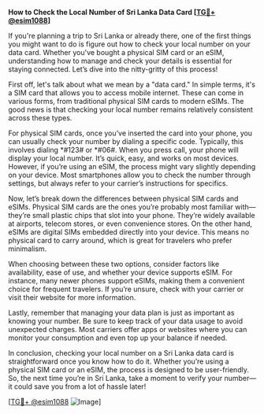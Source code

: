 **How to Check the Local Number of Sri Lanka Data Card [[TG💪+ @esim1088](https://t.me/s/esim1088)]**

If you're planning a trip to Sri Lanka or already there, one of the first things you might want to do is figure out how to check your local number on your data card. Whether you've bought a physical SIM card or an eSIM, understanding how to manage and check your details is essential for staying connected. Let’s dive into the nitty-gritty of this process!

First off, let's talk about what we mean by a "data card." In simple terms, it's a SIM card that allows you to access mobile internet. These can come in various forms, from traditional physical SIM cards to modern eSIMs. The good news is that checking your local number remains relatively consistent across these types.

For physical SIM cards, once you’ve inserted the card into your phone, you can usually check your number by dialing a specific code. Typically, this involves dialing *#123# or *#06#. When you press call, your phone will display your local number. It’s quick, easy, and works on most devices. However, if you’re using an eSIM, the process might vary slightly depending on your device. Most smartphones allow you to check the number through settings, but always refer to your carrier’s instructions for specifics.

Now, let’s break down the differences between physical SIM cards and eSIMs. Physical SIM cards are the ones you’re probably most familiar with—they’re small plastic chips that slot into your phone. They’re widely available at airports, telecom stores, or even convenience stores. On the other hand, eSIMs are digital SIMs embedded directly into your device. This means no physical card to carry around, which is great for travelers who prefer minimalism.

When choosing between these two options, consider factors like availability, ease of use, and whether your device supports eSIM. For instance, many newer phones support eSIMs, making them a convenient choice for frequent travelers. If you’re unsure, check with your carrier or visit their website for more information.

Lastly, remember that managing your data plan is just as important as knowing your number. Be sure to keep track of your data usage to avoid unexpected charges. Most carriers offer apps or websites where you can monitor your consumption and even top up your balance if needed.

In conclusion, checking your local number on a Sri Lanka data card is straightforward once you know how to do it. Whether you’re using a physical SIM card or an eSIM, the process is designed to be user-friendly. So, the next time you’re in Sri Lanka, take a moment to verify your number—it could save you from a lot of hassle later!

[[TG💪+ @esim1088](https://t.me/s/esim1088) ![Image](https://i.postimg.cc/Y0z9fWf4/image.png)]